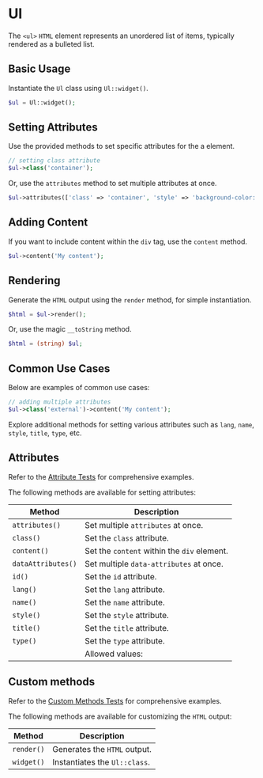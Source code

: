 # Ul

The `<ul>` `HTML` element represents an unordered list of items, typically rendered as a bulleted list.

## Basic Usage

Instantiate the `Ul` class using `Ul::widget()`.

```php
$ul = Ul::widget();
```

## Setting Attributes

Use the provided methods to set specific attributes for the a element.

```php
// setting class attribute
$ul->class('container');
```

Or, use the `attributes` method to set multiple attributes at once.

```php
$ul->attributes(['class' => 'container', 'style' => 'background-color: #eee;']);
```

## Adding Content

If you want to include content within the `div` tag, use the `content` method.

```php
$ul->content('My content');
```

## Rendering

Generate the `HTML` output using the `render` method, for simple instantiation. 

```php
$html = $ul->render();
```

Or, use the magic `__toString` method.

```php
$html = (string) $ul;
```

## Common Use Cases

Below are examples of common use cases:

```php
// adding multiple attributes
$ul->class('external')->content('My content');
```

Explore additional methods for setting various attributes such as `lang`, `name`, `style`, `title`, `type`, etc.

## Attributes

Refer to the [Attribute Tests](https://github.com/php-forge/html/blob/main/tests/Ul/AttributeTest.php) for comprehensive
examples.

The following methods are available for setting attributes:

| Method            | Description                                                                                      |
| ----------------- | ------------------------------------------------------------------------------------------------ |
| `attributes()`    | Set multiple `attributes` at once.                                                               |
| `class()`         | Set the `class` attribute.                                                                       |
| `content()`       | Set the `content` within the `div` element.                                                      |
| `dataAttributes()`| Set multiple `data-attributes` at once.                                                          |
| `id()`            | Set the `id` attribute.                                                                          |
| `lang()`          | Set the `lang` attribute.                                                                        |
| `name()`          | Set the `name` attribute.                                                                        |
| `style()`         | Set the `style` attribute.                                                                       |
| `title()`         | Set the `title` attribute.                                                                       |
| `type()`          | Set the `type` attribute.                                                                        |
|                   | Allowed values: 

## Custom methods

Refer to the [Custom Methods Tests](https://github.com/php-forge/html/blob/main/tests/Ul/CustomMethodTest.php) for
comprehensive examples.

The following methods are available for customizing the `HTML` output:

| Method    | Description                                                                                              |
| --------- | -------------------------------------------------------------------------------------------------------- |
| `render()`| Generates the `HTML` output.                                                                             |
| `widget()`| Instantiates the `Ul::class`.                                                                            |
